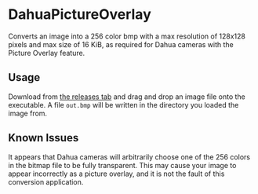 # DahuaPictureOverlay
Converts an image into a 256 color bmp with a max resolution of 128x128 pixels and max size of 16 KiB, as required for Dahua cameras with the Picture Overlay feature.

## Usage
Download from [the releases tab](https://github.com/bp2008/DahuaPictureOverlay/releases) and drag and drop an image file onto the executable.  A file `out.bmp` will be written in the directory you loaded the image from.

## Known Issues
It appears that Dahua cameras will arbitrarily choose one of the 256 colors in the bitmap file to be fully transparent.  This may cause your image to appear incorrectly as a picture overlay, and it is not the fault of this conversion application.

